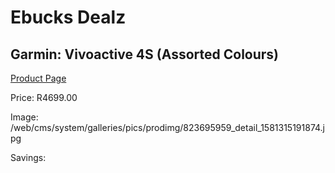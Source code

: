 
# Ebucks Dealz
## Garmin: Vivoactive 4S (Assorted Colours)
[Product Page](https://www.ebucks.com/web/shop/productSelected.do?prodId=823695959&catId=872270976)

Price: R4699.00

Image: /web/cms/system/galleries/pics/prodimg/823695959_detail_1581315191874.jpg

Savings: 


	